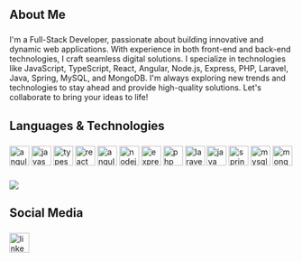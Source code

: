 <h2 align="left">About Me</h2>

###

<p align="left">I'm a Full-Stack Developer, passionate about building innovative and dynamic web applications. With experience in both front-end and back-end technologies, I craft seamless digital solutions. I specialize in technologies like JavaScript, TypeScript, React, Angular, Node.js, Express, PHP, Laravel, Java, Spring, MySQL, and MongoDB. I'm always exploring new trends and technologies to stay ahead and provide high-quality solutions. Let's collaborate to bring your ideas to life!</p>

###

<h2 align="left">Languages & Technologies</h2>

###

<div align="left">
  <img src="https://cdn.jsdelivr.net/gh/devicons/devicon/icons/angular/tailwindcss-original.svg" height="35" alt="angular logo"  />
  <img src="https://cdn.jsdelivr.net/gh/devicons/devicon/icons/javascript/javascript-original.svg" height="35" alt="javascript logo"  />
  <img src="https://cdn.jsdelivr.net/gh/devicons/devicon/icons/typescript/typescript-original.svg" height="35" alt="typescript logo"  />
  <img src="https://cdn.jsdelivr.net/gh/devicons/devicon/icons/react/react-original.svg" height="35" alt="react logo"  />
  <img src="https://cdn.jsdelivr.net/gh/devicons/devicon/icons/angular/angular-original.svg" height="35" alt="angular logo"  />
  <img src="https://cdn.jsdelivr.net/gh/devicons/devicon/icons/nodejs/nodejs-original.svg" height="35" alt="nodejs logo"  />
  <img src="https://cdn.jsdelivr.net/gh/devicons/devicon/icons/express/express-original.svg" height="35" alt="express logo"  />
  <img src="https://cdn.jsdelivr.net/gh/devicons/devicon/icons/php/php-original.svg" height="35" alt="php logo"  />
  <img src="https://cdn.jsdelivr.net/gh/devicons/devicon/icons/laravel/laravel-original.svg" height="35" alt="laravel logo"  />
  <img src="https://cdn.jsdelivr.net/gh/devicons/devicon/icons/java/java-original.svg" height="35" alt="java logo"  />
  <img src="https://cdn.jsdelivr.net/gh/devicons/devicon/icons/spring/spring-original.svg" height="35" alt="spring logo"  />
  <img src="https://cdn.jsdelivr.net/gh/devicons/devicon/icons/mysql/mysql-original.svg" height="35" alt="mysql logo"  />
  <img src="https://cdn.jsdelivr.net/gh/devicons/devicon/icons/mongodb/mongodb-original.svg" height="35" alt="mongodb logo"  />
</div>

###

<picture>
  <source
    srcset="https://github-readme-stats.vercel.app/api/top-langs?username=AdamChafiki&show_icons=true&locale=en&layout=compact&theme=dark&hide=HTML,CSS,Blade,Hack"
    media="(prefers-color-scheme: dark)"
  />
  <img src="https://github-readme-stats.vercel.app/api/top-langs?username=AdamChafiki&show_icons=true&locale=en&layout=compact&hide=HTML,CSS,Blade,Hack" />
</picture>

###

<h2 align="left">Social Media</h2>

###

<div align="left">
  <a href="https://www.linkedin.com/in/adam-chafiki/" target="_blank">
    <img src="https://img.shields.io/static/v1?message=LinkedIn&logo=linkedin&label=&color=0077B5&logoColor=white&labelColor=&style=for-the-badge" height="35" alt="linkedin logo"  />
  </a>
</div>
